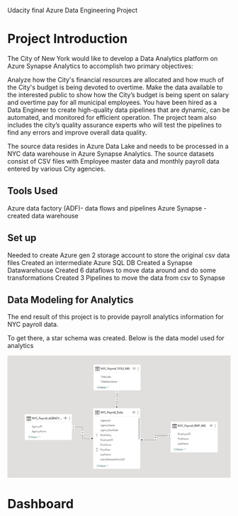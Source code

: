 Udacity final Azure Data Engineering Project

# Project Introduction
The City of New York would like to develop a Data Analytics platform on Azure Synapse Analytics to accomplish two primary objectives:

Analyze how the City's financial resources are allocated and how much of the City's budget is being devoted to overtime.
Make the data available to the interested public to show how the City’s budget is being spent on salary and overtime pay for all municipal employees.
You have been hired as a Data Engineer to create high-quality data pipelines that are dynamic, can be automated, and monitored for efficient operation. The project team also includes the city’s quality assurance experts who will test the pipelines to find any errors and improve overall data quality.

The source data resides in Azure Data Lake and needs to be processed in a NYC data warehouse in Azure Synapse Analytics. The source datasets consist of CSV files with Employee master data and monthly payroll data entered by various City agencies.

## Tools Used
Azure data factory (ADF)- data flows and pipelines
Azure Synapse - created data warehouse

## Set up
Needed to create Azure gen 2 storage account to store the original csv data files
Created an intermediate Azure SQL DB
Created a Synapse Datawarehouse
Created 6 dataflows to move data around and do some transformations
Created 3 Pipelines to move the data from csv to Synapse

## Data Modeling for Analytics
The end result of this project is to provide payroll analytics information for NYC payroll data.

To get there, a star schema was created. Below is the data model used for analytics

![data model](https://github.com/chrisselig/de_udacity_nycdata_project/blob/main/01_images_for_readme/data_model.png)

# Dashboard
